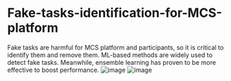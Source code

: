 # Fake-tasks-identification-for-MCS-platform
Fake tasks are harmful for MCS platform and participants, so it is critical to identify
them and remove them. ML-based methods are widely used to detect fake tasks. Meanwhile,
ensemble learning has proven to be more effective to boost performance.
![image](https://user-images.githubusercontent.com/48517382/232544187-9823acd8-b946-4459-803c-fe569aae9009.png)
![image](https://user-images.githubusercontent.com/48517382/232544216-a2881e4b-25dc-4f02-9551-a1331ebc60e0.png)
